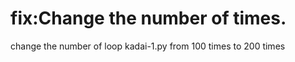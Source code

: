 # fix:Change the number of times.

change the number of loop kadai-1.py from 100 times to 200 times
